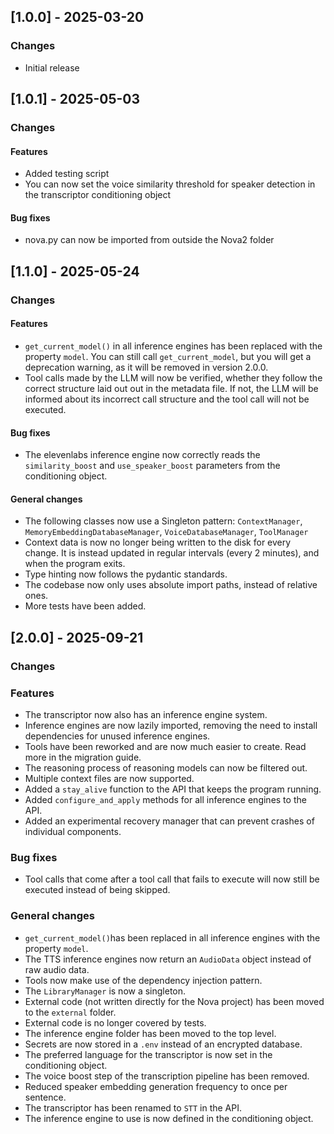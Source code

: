 ## [1.0.0] - 2025-03-20
### Changes
- Initial release

## [1.0.1] - 2025-05-03
### Changes
#### Features
- Added testing script
- You can now set the voice similarity threshold for speaker detection in the transcriptor conditioning object

#### Bug fixes
- nova.py can now be imported from outside the Nova2 folder

## [1.1.0] - 2025-05-24
### Changes
#### Features
- `get_current_model()` in all inference engines has been replaced with the property `model`. You can still call `get_current_model`, but you will get a deprecation warning, as it will be removed in version 2.0.0.
- Tool calls made by the LLM will now be verified, whether they follow the correct structure laid out out in the metadata file. If not, the LLM will be informed about its incorrect call structure and the tool call will not be executed.

#### Bug fixes
- The elevenlabs inference engine now correctly reads the `similarity_boost` and `use_speaker_boost` parameters from the conditioning object.

#### General changes
- The following classes now use a Singleton pattern: `ContextManager`, `MemoryEmbeddingDatabaseManager`, `VoiceDatabaseManager`, `ToolManager`
- Context data is now no longer being written to the disk for every change. It is instead updated in regular intervals (every 2 minutes), and when the program exits.
- Type hinting now follows the pydantic standards.
- The codebase now only uses absolute import paths, instead of relative ones.
- More tests have been added.

## [2.0.0] - 2025-09-21
### Changes
### Features
- The transcriptor now also has an inference engine system.
- Inference engines are now lazily imported, removing the need to install dependencies for unused inference engines.
- Tools have been reworked and are now much easier to create. Read more in the migration guide.
- The reasoning process of reasoning models can now be filtered out.
- Multiple context files are now supported.
- Added a `stay_alive` function to the API that keeps the program running.
- Added `configure_and_apply` methods for all inference engines to the API.
- Added an experimental recovery manager that can prevent crashes of individual components.

### Bug fixes
- Tool calls that come after a tool call that fails to execute will now still be executed instead of being skipped.

### General changes
- `get_current_model()`has been replaced in all inference engines with the property `model`.
- The TTS inference engines now return an `AudioData` object instead of raw audio data.
- Tools now make use of the dependency injection pattern.
- The `LibraryManager` is now a singleton.
- External code (not written directly for the Nova project) has been moved to the `external` folder.
- External code is no longer covered by tests.
- The inference engine folder has been moved to the top level.
- Secrets are now stored in a `.env` instead of an encrypted database.
- The preferred language for the transcriptor is now set in the conditioning object.
- The voice boost step of the transcription pipeline has been removed.
- Reduced speaker embedding generation frequency to once per sentence.
- The transcriptor has been renamed to `STT` in the API.
- The inference engine to use is now defined in the conditioning object.